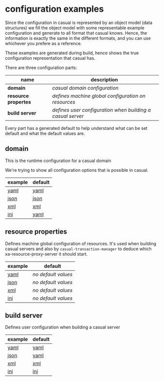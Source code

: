 # configuration examples

Since the configuration in casual is represented by an object model (data structures) we
fill the object model with some representable example configuration and generate to all
format that casual knows. Hence, the information is exactly the same in the different 
formats, and you can use whichever you prefere as a reference. 

These examples are generated during build, hence shows the true configuration representation that
casual has.


There are three configuration parts:

 name                   | description
------------------------|--------------------------
**domain**              | _casual domain configuration_
**resource propertes**  | _defines machine global configuration on resources_
**build server**        | _defines user configuration when building a casual server_

Every part has a generated default to help understand what can be set default and what 
the default values are.


## domain

This is the runtime configuration for a casual domain 

We're trying to show all configuration options that is possible in casual.

 example                      | default
------------------------------|--------------------------
 [yaml](domain/domain.yaml)   | [yaml](domain/default/domain.yaml)
 [json](domain/domain.json)   | [json](domain/default/domain.json)
 [xml](domain/domain.xml)     | [xml](domain/default/domain.xml)
 [ini](domain/domain.ini)     | [yaml](domain/default/domain.ini)


## resource properties

Defines machine global configuration of resources. It's used when building casual servers 
and also by `casual-transaction-manager` to deduce which xa-resource-proxy-server it should start.


 example                            | default
------------------------------------|--------------------------
 [yaml](resource/properties.yaml)   | _no default values_
 [json](resource/properties.json)   | _no default values_
 [xml](resource/properties.xml)     | _no default values_
 [ini](resource/properties.ini)     | _no default values_


## build server

Defines user configuration when building a casual server

 example                     | default
-----------------------------|--------------------------
 [yaml](build/server.yaml)   | [yaml](build/default/server.yaml)
 [json](build/server.json)   | [yaml](build/default/server.json)
 [xml](build/server.xml)     | [xml](build/default/server.xml)
 [ini](build/server.ini)     | [ini](build/default/server.ini)
 
  


